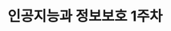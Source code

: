 ---
layout: post
title: "인공지능과 정보보호 1주차"
categories:
  - School
tags:
  - windows
  - 21105590
last_modified_at: 2025-09-03
---